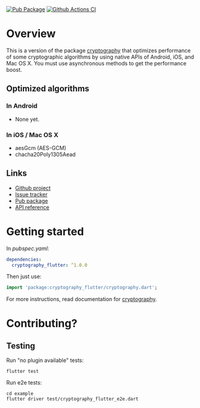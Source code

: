[![Pub Package](https://img.shields.io/pub/v/cryptography_flutter.svg)](https://pub.dev/packages/cryptography_flutter)
[![Github Actions CI](https://github.com/dint-dev/cryptography/workflows/Dart%20CI/badge.svg)](https://github.com/dint-dev/cryptography/actions?query=workflow%3A%22Dart+CI%22)

# Overview

This is a version of the package [cryptography](https://pub.dev/packages/cryptography) that
optimizes performance of some cryptographic algorithms by using native APIs of Android, iOS, and
Mac OS X. You must use asynchronous methods to get the performance boost.

## Optimized algorithms
### In Android
  * None yet.

### In iOS / Mac OS X
  * aesGcm (AES-GCM)
  * chacha20Poly1305Aead

## Links
  * [Github project](https://github.com/dint-dev/cryptography)
  * [Issue tracker](https://github.com/dint-dev/cryptography/issues)
  * [Pub package](https://pub.dev/packages/cryptography_flutter)
  * [API reference](https://pub.dev/documentation/cryptography_flutter/latest/)

# Getting started
In _pubspec.yaml_:
```yaml
dependencies:
  cryptography_flutter: ^1.0.0
```

Then just use:
```dart
import 'package:cryptography_flutter/cryptography.dart';
```

For more instructions, read documentation for [cryptography](https://pub.dev/packages/cryptography).

# Contributing?
## Testing
Run "no plugin available" tests:
```
flutter test
```

Run e2e tests:
```
cd example
flutter driver test/cryptography_flutter_e2e.dart
```